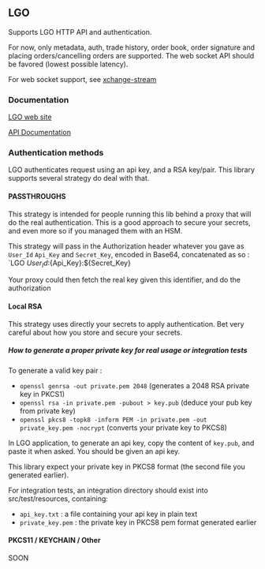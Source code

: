 ## LGO 

Supports LGO HTTP API and authentication. 

For now, only metadata, auth, trade history, order book, order signature and placing orders/cancelling orders are supported. 
The web socket API should be favored (lowest possible latency).

For web socket support, see [xchange-stream](https://github.com/lgo-public/xchange-stream)

### Documentation

[LGO web site](https://lgo.group)

[API Documentation](https://doc.exchange.lgo.markets)

### Authentication methods

LGO authenticates request using an api key, and a RSA key/pair.
This library supports several strategy do deal with that. 

#### PASSTHROUGHS

This strategy is intended for people running this lib behind a proxy that will do the real authentication.
This is a good approach to secure your secrets, and even more so if you managed them with an HSM. 

This strategy will pass in the Authorization header whatever you gave as `User_Id` `Api_Key`
 and `Secret_Key`, encoded in Base64, concatenated as so : `LGO ${User_Id}:${Api_Key}:${Secret_Key}
 
Your proxy could then fetch the real key given this identifier, and do the authorization
 
#### Local RSA

This strategy uses directly your secrets to apply authentication. Bet very careful about how you store and secure your secrets.



##### How to generate a proper private key for real usage or integration tests
 
To generate a valid key pair : 

* `openssl genrsa -out private.pem 2048`  (generates a 2048 RSA private key in PKCS1)
* `openssl rsa -in private.pem -pubout > key.pub` (deduce your pub key from private key)
* `openssl pkcs8 -topk8 -inform PEM -in private.pem -out private_key.pem -nocrypt` (converts your private key to PKCS8)  


In LGO application, to generate an api key, copy the content of `key.pub`, and paste it when asked. 
You should be given an api key. 

This library expect your private key in PKCS8 format (the second file you generated earlier).

For integration tests, an integration directory should exist into src/test/resources, containing: 
* `api_key.txt` : a file containing your api key in plain text
* `private_key.pem` : the private key in PKCS8 pem format generated earlier


#### PKCS11 / KEYCHAIN / Other

SOON